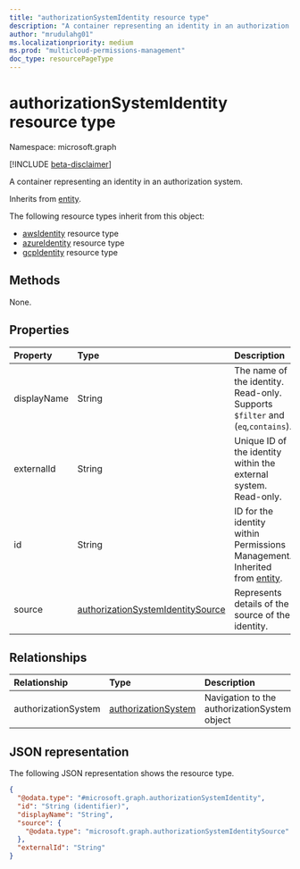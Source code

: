 ```yaml
---
title: "authorizationSystemIdentity resource type"
description: "A container representing an identity in an authorization system."
author: "mrudulahg01"
ms.localizationpriority: medium
ms.prod: "multicloud-permissions-management"
doc_type: resourcePageType
---
```


# authorizationSystemIdentity resource type

Namespace: microsoft.graph

[!INCLUDE [beta-disclaimer](../../includes/beta-disclaimer.md)]

A container representing an identity in an authorization system.

Inherits from [entity](../resources/entity.md).

The following resource types inherit from this object:

- [awsIdentity](../resources/awsidentity.md) resource type
- [azureIdentity](../resources/azureidentity.md) resource type
- [gcpIdentity](../resources/gcpidentity.md) resource type

## Methods
None.

## Properties
|Property|Type|Description|
|:---|:---|:---|
|displayName|String|The name of the identity. Read-only. Supports `$filter` and (`eq`,`contains`).|
|externalId|String|Unique ID of the identity within the external system. Read-only.|
|id|String|ID for the identity within Permissions Management. Inherited from [entity](../resources/entity.md).|
|source|[authorizationSystemIdentitySource](../resources/authorizationsystemidentitysource.md)| Represents details of the source of the identity.|

## Relationships
|Relationship|Type|Description|
|:---|:---|:---|
|authorizationSystem|[authorizationSystem](../resources/authorizationsystem.md)|Navigation to the authorizationSystem object|

## JSON representation
The following JSON representation shows the resource type.
<!-- {
  "blockType": "resource",
  "keyProperty": "id",
  "@odata.type": "microsoft.graph.authorizationSystemIdentity",
  "baseType": "microsoft.graph.entity",
  "openType": false
}
-->
``` json
{
  "@odata.type": "#microsoft.graph.authorizationSystemIdentity",
  "id": "String (identifier)",
  "displayName": "String",
  "source": {
    "@odata.type": "microsoft.graph.authorizationSystemIdentitySource"
  },
  "externalId": "String"
}
```
